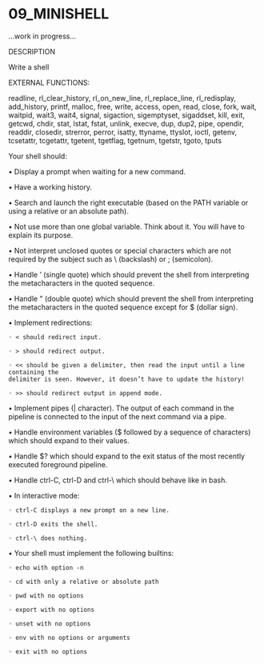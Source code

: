# 09_MINISHELL

...work in progress...

DESCRIPTION

Write a shell

EXTERNAL FUNCTIONS:

readline, rl_clear_history, rl_on_new_line, rl_replace_line, rl_redisplay,
add_history, printf, malloc, free, write, access, open, read, close, fork, wait,
waitpid, wait3, wait4, signal, sigaction, sigemptyset, sigaddset, kill, exit,
getcwd, chdir, stat, lstat, fstat, unlink, execve, dup, dup2, pipe, opendir,
readdir, closedir, strerror, perror, isatty, ttyname, ttyslot, ioctl, getenv,
tcsetattr, tcgetattr, tgetent, tgetflag, tgetnum, tgetstr, tgoto, tputs

Your shell should:

• Display a prompt when waiting for a new command.

• Have a working history.

• Search and launch the right executable (based on the PATH variable or using a
relative or an absolute path).

• Not use more than one global variable. Think about it. You will have to explain
its purpose.

• Not interpret unclosed quotes or special characters which are not required by the
subject such as \ (backslash) or ; (semicolon).

• Handle ’ (single quote) which should prevent the shell from interpreting the metacharacters in the quoted sequence.

• Handle " (double quote) which should prevent the shell from interpreting the metacharacters in the quoted sequence except for $ (dollar sign).

• Implement redirections:

	◦ < should redirect input.

	◦ > should redirect output.

	◦ << should be given a delimiter, then read the input until a line containing the
	delimiter is seen. However, it doesn’t have to update the history!

	◦ >> should redirect output in append mode.

• Implement pipes (| character). The output of each command in the pipeline is
connected to the input of the next command via a pipe.

• Handle environment variables ($ followed by a sequence of characters) which
should expand to their values.

• Handle $? which should expand to the exit status of the most recently executed
foreground pipeline.

• Handle ctrl-C, ctrl-D and ctrl-\ which should behave like in bash.

• In interactive mode:

	◦ ctrl-C displays a new prompt on a new line.

	◦ ctrl-D exits the shell.

	◦ ctrl-\ does nothing.

• Your shell must implement the following builtins:

	◦ echo with option -n

	◦ cd with only a relative or absolute path

	◦ pwd with no options

	◦ export with no options

	◦ unset with no options

	◦ env with no options or arguments

	◦ exit with no options

